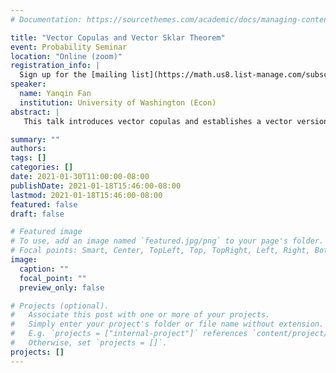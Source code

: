 ```yaml
---
# Documentation: https://sourcethemes.com/academic/docs/managing-content/

title: "Vector Copulas and Vector Sklar Theorem"
event: Probability Seminar
location: "Online (zoom)"
registration_info: |
  Sign up for the [mailing list](https://math.us8.list-manage.com/subscribe/post?u=c9cc3beec9fa57d7299ac161c&id=845fe9abdc) to receive the connection details
speaker:
  name: Yanqin Fan
  institution: University of Washington (Econ)
abstract: |
   This talk introduces vector copulas and establishes a vector version of Sklar's theorem. The latter provides a theoretical justification for the use of vector copulas to characterize nonlinear or rank dependence between a finite number of random vectors (robust to within vector dependence), and to construct multivariate distributions with any given non-overlapping multivariate marginals. We construct Elliptical, Archimedean, and Kendall families of vector copulas and present algorithms to generate data from them. We introduce a concordance ordering for two random vectors with given within-dependence structures and generalize Spearman's rho to random vectors. Finally, we construct empirical vector copulas and show their consistency under mild conditions. 

summary: ""
authors: 
tags: []
categories: []
date: 2021-01-30T11:00:00-08:00
publishDate: 2021-01-18T15:46:00-08:00
lastmod: 2021-01-18T15:46:00-08:00
featured: false
draft: false

# Featured image
# To use, add an image named `featured.jpg/png` to your page's folder.
# Focal points: Smart, Center, TopLeft, Top, TopRight, Left, Right, BottomLeft, Bottom, BottomRight.
image:
  caption: ""
  focal_point: ""
  preview_only: false

# Projects (optional).
#   Associate this post with one or more of your projects.
#   Simply enter your project's folder or file name without extension.
#   E.g. `projects = ["internal-project"]` references `content/project/deep-learning/index.md`.
#   Otherwise, set `projects = []`.
projects: []
---
```

